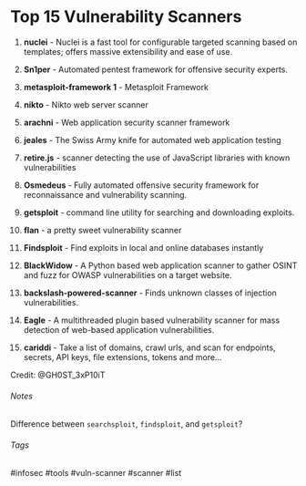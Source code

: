 # Top 15 Vulnerability Scanners

1. **nuclei** - Nuclei is a fast tool for configurable targeted scanning
   based on templates; offers massive extensibility and ease of use.

2. **Sn1per** - Automated pentest framework for offensive security experts.

3. **metasploit-framework 1** - Metasploit Framework

4. **nikto** - Nikto web server scanner

5. **arachni** - Web application security scanner framework

6. **jeales** - The Swiss Army knife for automated web application testing

7. **retire.js** - scanner detecting the use of JavaScript libraries with known
   vulnerabilities

8. **Osmedeus** - Fully automated offensive security framework for
   reconnaissance and vulnerability scanning.

9. **getsploit** - command line utility for searching and downloading exploits.

10. **flan** - a pretty sweet vulnerability scanner

11. **Findsploit** - Find exploits in local and online databases instantly

12. **BlackWidow** - A Python based web application scanner to gather OSINT and
    fuzz for OWASP vulnerabilities on a target website.

13. **backslash-powered-scanner** - Finds unknown classes of injection
    vulnerabilities.

14. **Eagle** - A multithreaded plugin based vulnerability scanner for mass
    detection of web-based application vulnerabilities.

15. **cariddi** - Take a list of domains, crawl urls, and scan for endpoints,
    secrets, API keys, file extensions, tokens and more...

Credit: @GH0ST_3xP10iT

###### Notes

Difference between `searchsploit`, `findsploit`, and `getsploit`?

###### Tags

#infosec #tools #vuln-scanner #scanner #list
